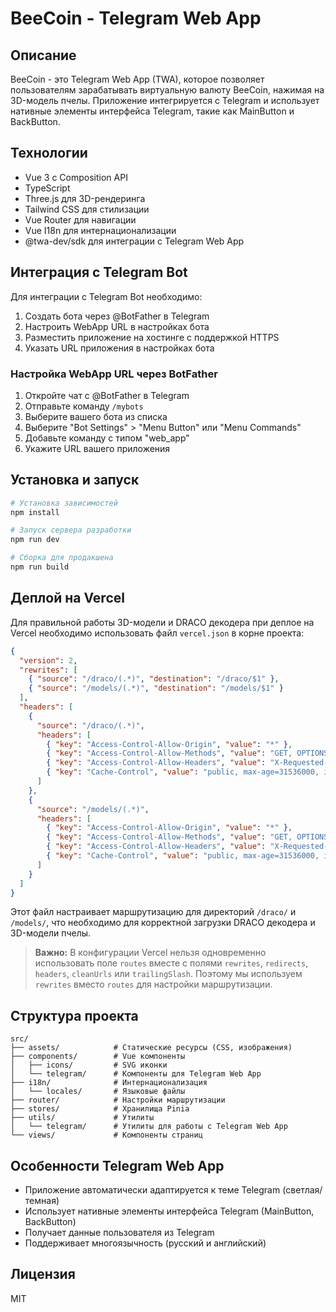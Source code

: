 # BeeCoin - Telegram Web App

## Описание

BeeCoin - это Telegram Web App (TWA), которое позволяет пользователям зарабатывать виртуальную валюту BeeCoin, нажимая на 3D-модель пчелы. Приложение интегрируется с Telegram и использует нативные элементы интерфейса Telegram, такие как MainButton и BackButton.

## Технологии

- Vue 3 с Composition API
- TypeScript
- Three.js для 3D-рендеринга
- Tailwind CSS для стилизации
- Vue Router для навигации
- Vue I18n для интернационализации
- @twa-dev/sdk для интеграции с Telegram Web App

## Интеграция с Telegram Bot

Для интеграции с Telegram Bot необходимо:

1. Создать бота через @BotFather в Telegram
2. Настроить WebApp URL в настройках бота
3. Разместить приложение на хостинге с поддержкой HTTPS
4. Указать URL приложения в настройках бота

### Настройка WebApp URL через BotFather

1. Откройте чат с @BotFather в Telegram
2. Отправьте команду `/mybots`
3. Выберите вашего бота из списка
4. Выберите "Bot Settings" > "Menu Button" или "Menu Commands"
5. Добавьте команду с типом "web_app"
6. Укажите URL вашего приложения

## Установка и запуск

```sh
# Установка зависимостей
npm install

# Запуск сервера разработки
npm run dev

# Сборка для продакшена
npm run build
```

## Деплой на Vercel

Для правильной работы 3D-модели и DRACO декодера при деплое на Vercel необходимо использовать файл `vercel.json` в корне проекта:

```json
{
  "version": 2,
  "rewrites": [
    { "source": "/draco/(.*)", "destination": "/draco/$1" },
    { "source": "/models/(.*)", "destination": "/models/$1" }
  ],
  "headers": [
    {
      "source": "/draco/(.*)",
      "headers": [
        { "key": "Access-Control-Allow-Origin", "value": "*" },
        { "key": "Access-Control-Allow-Methods", "value": "GET, OPTIONS" },
        { "key": "Access-Control-Allow-Headers", "value": "X-Requested-With, Content-Type, Accept" },
        { "key": "Cache-Control", "value": "public, max-age=31536000, immutable" }
      ]
    },
    {
      "source": "/models/(.*)",
      "headers": [
        { "key": "Access-Control-Allow-Origin", "value": "*" },
        { "key": "Access-Control-Allow-Methods", "value": "GET, OPTIONS" },
        { "key": "Access-Control-Allow-Headers", "value": "X-Requested-With, Content-Type, Accept" },
        { "key": "Cache-Control", "value": "public, max-age=31536000, immutable" }
      ]
    }
  ]
}
```

Этот файл настраивает маршрутизацию для директорий `/draco/` и `/models/`, что необходимо для корректной загрузки DRACO декодера и 3D-модели пчелы.

> **Важно:** В конфигурации Vercel нельзя одновременно использовать поле `routes` вместе с полями `rewrites`, `redirects`, `headers`, `cleanUrls` или `trailingSlash`. Поэтому мы используем `rewrites` вместо `routes` для настройки маршрутизации.

## Структура проекта

```
src/
├── assets/            # Статические ресурсы (CSS, изображения)
├── components/        # Vue компоненты
│   ├── icons/         # SVG иконки
│   └── telegram/      # Компоненты для Telegram Web App
├── i18n/              # Интернационализация
│   └── locales/       # Языковые файлы
├── router/            # Настройки маршрутизации
├── stores/            # Хранилища Pinia
├── utils/             # Утилиты
│   └── telegram/      # Утилиты для работы с Telegram Web App
└── views/             # Компоненты страниц
```

## Особенности Telegram Web App

- Приложение автоматически адаптируется к теме Telegram (светлая/темная)
- Использует нативные элементы интерфейса Telegram (MainButton, BackButton)
- Получает данные пользователя из Telegram
- Поддерживает многоязычность (русский и английский)

## Лицензия

MIT
